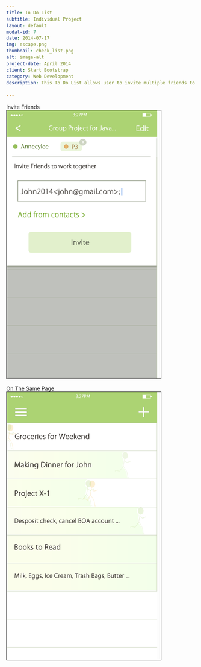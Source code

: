```yaml
---
title: To Do List
subtitle: Individual Project
layout: default
modal-id: 7
date: 2014-07-17
img: escape.png
thumbnail: check_list.png
alt: image-alt
project-date: April 2014
client: Start Bootstrap
category: Web Development
description: This To Do List allows user to invite multiple friends to work on the same task, keeping everyone on the same page.

---
```

Invite Friends  
<img src="img/portfolio/CheckList/add_new_list3(enter_name).png" width="400px" border="1px" style="PADDING-RIGHT: 10px"> 

On The Same Page  
<img src="img/portfolio/CheckList/lists(no_alert).png" width="400px" border="1px" style="PADDING-RIGHT: 10px"> 